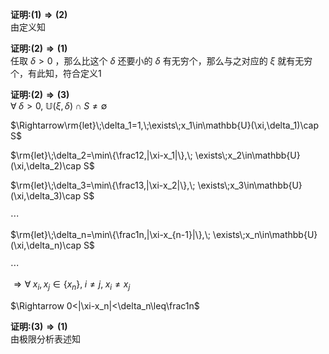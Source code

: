 **证明:$(1)\Rightarrow(2)$**  
由定义知  
  
**证明:$(2)\Rightarrow(1)$**  
任取 $\delta>0$ ，那么比这个 $\delta$ 还要小的 $\delta$ 有无穷个，那么与之对应的 $\xi$ 就有无穷个，有此知，符合定义1  
  
**证明:$(2)\Rightarrow(3)$**  
$\forall\;\delta>0,\;\mathbb{U}(\xi,\delta)\cap S  \neq  \emptyset$  
  
$\Rightarrow\rm{let}\;\delta_1=1,\;\exists\;x_1\in\mathbb{U}(\xi,\delta_1)\cap S$  
  
$\rm{let}\;\delta_2=\min\{\frac12,|\xi-x_1|\},\;  
\exists\;x_2\in\mathbb{U}(\xi,\delta_2)\cap S$  
  
$\rm{let}\;\delta_3=\min\{\frac13,|\xi-x_2|\},\;  
\exists\;x_3\in\mathbb{U}(\xi,\delta_3)\cap S$  
  
$\cdots$  
  
$\rm{let}\;\delta_n=\min\{\frac1n,|\xi-x_{n-1}|\},\;  
\exists\;x_n\in\mathbb{U}(\xi,\delta_n)\cap S$  
  
$\cdots$  
  
$\Rightarrow  
\forall\;x_i,x_j\in\{x_n\},\;i\neq j,\;x_i\neq x_j$  
  
$\Rightarrow  
0<|\xi-x_n|<\delta_n\leq\frac1n$  
  
**证明:$(3)\Rightarrow(1)$**  
由极限分析表述知  
